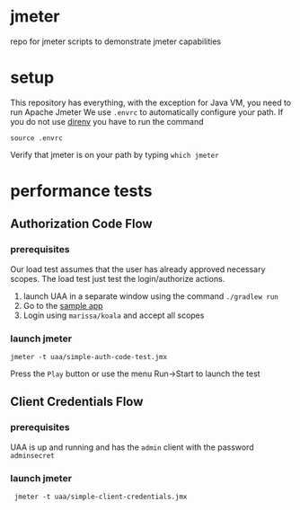 # jmeter
repo for jmeter scripts to demonstrate jmeter capabilities

# setup
This repository has everything, with the exception for Java VM,  you need to run Apache Jmeter
We use `.envrc` to automatically configure your path. If you do not use [direnv](https://github.com/direnv/direnv) you have to run the command

    source .envrc
    
Verify that jmeter is on your path by typing `which jmeter`

# performance tests

## Authorization Code Flow

### prerequisites
Our load test assumes that the user has already approved necessary scopes. The load test just test the login/authorize actions.
1. launch UAA in a separate window using the command `./gradlew run`
1. Go to the [sample app](http://localhost:8080/app)
1. Login using `marissa/koala` and accept all scopes

### launch jmeter

    jmeter -t uaa/simple-auth-code-test.jmx

Press the `Play` button or use the menu Run->Start to launch the test

## Client Credentials Flow

### prerequisites
UAA is up and running and has the `admin` client with the password `adminsecret`

### launch jmeter

     jmeter -t uaa/simple-client-credentials.jmx

